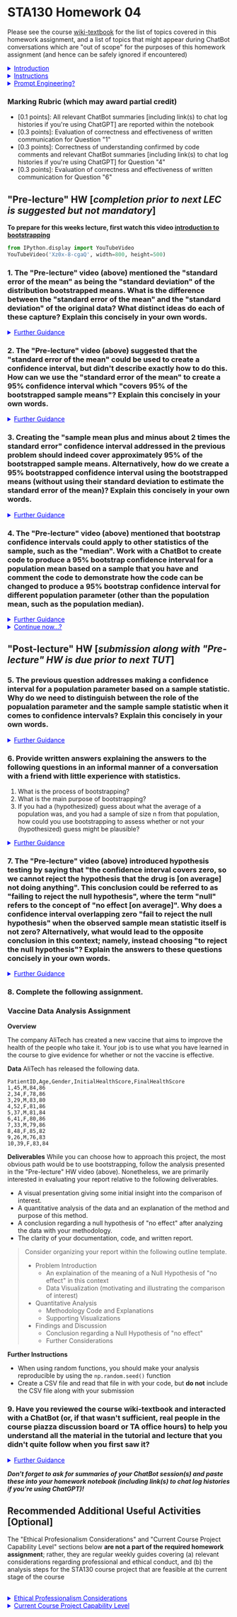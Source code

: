 # STA130 Homework 04 

Please see the course [wiki-textbook](https://github.com/pointOfive/stat130chat130/wiki) for the list of topics covered in this homework assignment, and a list of topics that might appear during ChatBot conversations which are "out of scope" for the purposes of this homework assignment (and hence can be safely ignored if encountered)

<details class="details-example"><summary style="color:blue"><u>Introduction</u></summary>

### Introduction

A reasonable characterization of STA130 Homework is that it simply defines a weekly reading comprehension assignment. 
Indeed, STA130 Homework essentially boils down to completing various understanding confirmation exercises oriented around coding and writing tasks.
However, rather than reading a textbook, STA130 Homework is based on ChatBots so students can interactively follow up to clarify questions or confusion that they may still have regarding learning objective assignments.

> Communication is a fundamental skill underlying statistics and data science, so STA130 Homework based on ChatBots helps practice effective two-way communication as part of a "realistic" dialogue activity supporting underlying conceptual understanding building. 

It will likely become increasingly tempting to rely on ChatBots to "do the work for you". But when you find yourself frustrated with a ChatBots inability to give you the results you're looking for, this is a "hint" that you've become overreliant on the ChatBots. Your objective should not be to have ChatBots "do the work for you", but to use ChatBots to help you build your understanding so you can efficiently leverage ChatBots (and other resources) to help you work more efficiently.<br><br>

</details>

<details class="details-example"><summary style="color:blue"><u>Instructions</u></summary>

### Instructions

1. Code and write all your answers (for both the "Prelecture" and "Postlecture" HW) in a python notebook (in code and markdown cells) 
    
    > It is *suggested but not mandatory* that you complete the "Prelecture" HW prior to the Monday LEC since (a) all HW is due at the same time; but, (b) completing some of the HW early will mean better readiness for LEC and less of a "procrastentation cruch" towards the end of the week...
    
2. Paste summaries of your ChatBot sessions (including link(s) to chat log histories if you're using ChatGPT) within your notebook
    
    > Create summaries of your ChatBot sessions by using concluding prompts such as "Please provide a summary of our exchanges here so I can submit them as a record of our interactions as part of a homework assignment" or, "Please provide me with the final working verson of the code that we created together"
    
3. Save your python jupyter notebook in your own account and "repo" on [github.com](github.com) and submit a link to that notebook though Quercus for assignment marking<br><br>

</details>

<details class="details-example"><summary style="color:blue"><u>Prompt Engineering?</u></summary>

### Prompt Engineering? 

The questions (as copy-pasted prompts) are designed to initialize appropriate ChatBot conversations which can be explored in the manner of an interactive and dynamic textbook; but, it is nonetheless **strongly recommendated** that your rephrase the questions in a way that you find natural to ensure a clear understanding of the question. Given sensible prompts the represent a question well, the two primary challenges observed to arise from ChatBots are 

1. conversations going beyond the intended scope of the material addressed by the question; and, 
2. unrecoverable confusion as a result of sequential layers logial inquiry that cannot be resolved. 

In the case of the former (1), adding constraints specifying the limits of considerations of interest tends to be helpful; whereas, the latter (2) is often the result of initial prompting that leads to poor developments in navigating the material, which are likely just best resolve by a "hard reset" with a new initial approach to prompting.  Indeed, this is exactly the behavior [hardcoded into copilot](https://answers.microsoft.com/en-us/bing/forum/all/is-this-even-normal/0b6dcab3-7d6c-4373-8efe-d74158af3c00)...

</details>




### Marking Rubric (which may award partial credit) 

- [0.1 points]: All relevant ChatBot summaries [including link(s) to chat log histories if you're using ChatGPT] are reported within the notebook
- [0.3 points]: Evaluation of correctness and effectiveness of written communication for Question "1"
- [0.3 points]: Correctness of understanding confirmed by code comments and relevant ChatBot summaries [including link(s) to chat log histories if you're using ChatGPT] for Question "4"
- [0.3 points]: Evaluation of correctness and effectiveness of written communication for Question "6"
<!-- - [0.3 points]: Evaluation of submission for Question "9" -->

## "Pre-lecture" HW [*completion prior to next LEC is suggested but not mandatory*]

**To prepare for this weeks lecture, first watch this video [introduction to bootstrapping](https://www.youtube.com/watch?v=Xz0x-8-cgaQ)**



```python
from IPython.display import YouTubeVideo
YouTubeVideo('Xz0x-8-cgaQ', width=800, height=500)
```

### 1. The "Pre-lecture" video (above) mentioned the "standard error of the mean" as being the "standard deviation" of the distribution bootstrapped means.  What is the difference between the "standard error of the mean" and the "standard deviation" of the original data? What distinct ideas do each of these capture? Explain this concisely in your own words.<br>

<details class="details-example"><summary style="color:blue"><u>Further Guidance</u></summary>

> _To answer this question, you could start a ChatBot session and try giving a ChatBot a shot at trying to explain this distinction to you. If you're not sure if you've been able to figure it out out this way, review [this ChatGPT session](https://github.com/pointOfive/stat130chat130/blob/main/CHATLOG/wk4/GPT/SLS/00002_gpt3p5_SEM_vs_SD_Difference.md)._
> - _If you discuss this question with a ChatBot, don't forget to ask for summaries of your ChatBot session(s) and paste these into your homework notebook (including link(s) to chat log histories if you're using ChatGPT)._
> 
> _Note that the "Pre-lecture" video (above) and the last *Question 5* of The **Week 04 TUT Communication Actvity #2** address the question of "What is bootstrapping?", but the question of "What is the difference between the "standard error of the mean" and the "standard deviation" of the original data?" does not really depend on what bootstrapping is._
> 
> _If you were to be interested in answering the question of "What is bootstrapping?", probably just asking a ChatBot directly would work. Or even something like "Explain variability of means, function of sample size, bootstrapping" or "How does the variability of means of simulated samples change as a function of sample size? Explain this to me in a simple way using bootstrapping!" would likely be pretty effective as prompts. ChatBots are not particularly picky about prompts when it comes to addressing very well understood topics (like bootstrapping). That said, the more concise context you provide in your prompt, the more you can guide the relevance and relatability of the responses of a ChatBot in a manner you desire. The "Further Guidance" under *Question 5* of **Communication Actvity #2** in TUT is a good example of this._
    
</details>

### 2. The "Pre-lecture" video (above) suggested that the "standard error of the mean" could be used to create a confidence interval, but didn't describe exactly how to do this.  How can we use the "standard error of the mean" to create a 95% confidence interval which "covers 95% of the bootstrapped sample means"? Explain this concisely in your own words.<br>

<details class="details-example"><summary style="color:blue"><u>Further Guidance</u></summary>

> _Just describe the proceedure itself (probably as reported by a ChatBot), but explain the procedure in your own words in a way that makes the most sense to you. The point is not to understand or explain the theoretical justification as to why this procedure exists, it's just to recognize that it does indeed exist and to briefly describe it. This is because in this class we're going to instead focus on understanding and using 95% bootstrapped confidence intervals. So this "sample mean plus and minus about 2 times the standard error" really only provides some context against which to contrast and clarify bootstrapped confidence intervals_
>
> - _If you continue get help from a ChatBot for this question (as is intended and expected for this problem), don't forget to ask for summaries of your ChatBot session(s) and paste these into your homework notebook (including link(s) to chat log histories if you're using ChatGPT)._
</details>

### 3. Creating the "sample mean plus and minus about 2 times the standard error" confidence interval addressed in the previous problem should indeed cover approximately 95% of the bootstrapped sample means. Alternatively, how do we create a 95% bootstrapped confidence interval using the bootstrapped means (without using their standard deviation to estimate the standard error of the mean)? Explain this concisely in your own words.<br>

<details class="details-example"><summary style="color:blue"><u>Further Guidance</u></summary>

> _A good explaination here would likely be based on explaining how (and why) to use the `np.quantile(...)` function on a collection of bootstrapped sample means. The "pre-lecture video" describes what this should be, just not in terms of`np.quantile(...)`, right before the "double bam"._
>
> _That said, there are many other questions about bootstrapping that you should be working on familiarizing yourself with as as you're thinking through th proceedure that answers this question._
> 
> - _If you had a_ ~theoretical distribution~ _histogram of bootstrapped sample means representing the variability/uncertianty of means (of "averages") that an observed sample of size n produces, how would you give a range estimating what the sample mean of a future sample of size n might be?_
>
> - _Unlike the "sample mean plus and minus about 2 times the standard error" approach which would only cover **approximately** 95% of the bootstrapped sample means, a 95% bootstrapped confidence interval would cover exactly 95% of the bootstrapped means._
>
> - _While the variability/uncertainty of sample mean statistics when sampling from a population is a function of the sample size (n) [how?], we would NEVER consider using a bootstrapped sample size that was different than the size of the original sample [why?]._
>
> - _Are bootstrapped samples different if they are the same size as the original sample and created by sampling **without replacement**?_

</details>

### 4. The "Pre-lecture" video (above) mentioned that bootstrap confidence intervals could apply to other statistics of the sample, such as the "median". Work with a ChatBot to create code to produce a 95% bootstrap confidence interval for a population mean based on a sample that you have and comment the code to demonstrate how the code can be changed to produce a 95% bootstrap confidence interval for different population parameter (other than the population mean, such as the population median).<br>

<details class="details-example"><summary style="color:blue"><u>Further Guidance</u></summary>

> _Hint: you can ask your ChatBot to create the code you need, and even make up a sample to use; but, you should work with your ChatBot to make sure you understand how the code works and what it's doing. Just having a ChatBot comment what the code does is not what this problem is asking you to do. This problem wants YOU to understand what the code does. To make sure you're indeed doing this, consider deleting the inline explanatory comments your ChatBot provides to you and write them again in your own words from scratch._
>
> - _Don't forget to ask for summaries of your ChatBot session(s) and paste these into your homework notebook (including link(s) to chat log histories if you're using ChatGPT)!_

</details>

<details class="details-example"><summary style="color:blue"><u>Continue now...?</u></summary>

### Pre-lecture VS Post-lecture HW

Feel free to work on the "Post-lecture" HW below if you're making good progress and want to continue: some of the "Post-lecture" HW questions continue to address the "Pre-lecture" video, so it's not particularly unreasonable to attempt to work ahead a little bit... 

- The very first question of the the "Post-lecture" HW addresses the previously emphasized topic of *parameters* versus *statistics*, and would again be a very good thing to be clear about in preparation for the upcoming lecture...
    
*The benefits of continue would are that (a) it might be fun to try to tackle the challenge of working through some problems without additional preparation or guidance; and (b) this is a very valable skill to be comfortable with; and (c) it will let you build experience interacting with ChatBots (and beginning to understand their strengths and limitations in this regard)... it's good to have sense of when using a ChatBot is the best way to figure something out, or if another approach (such as course provided resources or a plain old websearch for the right resourse) would be more effective*
    
</details>    

## "Post-lecture" HW [*submission along with "Pre-lecture" HW is due prior to next TUT*]

### 5. The previous question addresses making a confidence interval for a population parameter based on a sample statistic. Why do we need to distinguish between the role of the popualation parameter and the sample sample statistic when it comes to confidence intervals? Explain this concisely in your own words.<br>

<details class="details-example"><summary style="color:blue"><u>Further Guidance</u></summary>

> _This question helps clarify the nature and relative roles of (population) parameters and (sample) statistics, which forms the fundamental conceptual relationship in statistics and data science; so, make sure you interact with a ChatBot (or search online or in the course [wiki-textbook](https://github.com/pointOfive/stat130chat130/wiki)) carefully and thoroughly to ensure that you understand the distinctions here in the context of confidence intervals._
>
> - _As always, don't forget to ask for summaries of your ChatBot session(s) and paste these into your homework notebook (including link(s) to chat log histories if you're using ChatGPT)._

</details>

### 6. Provide written answers explaining the answers to the following questions in an informal manner of a conversation with a friend with little experience with statistics. <br>

1. What is the process of bootstrapping? 
2. What is the main purpose of bootstrapping? 
3. If you had a (hypothesized) guess about what the average of a population was, and you had a sample of size n from that population, how could you use bootstrapping to assess whether or not your (hypothesized) guess might be plausible?
   
<details class="details-example"><summary style="color:blue"><u>Further Guidance</u></summary>

> _Your answers to the previous questions 3-5 above (and the "Further Guidance" comments in question 3) should be very helpful for answering this question; but, they are very likely be more technical than would be useful for explaining these ideas to your friends. Work to use descriptive and intuitive language in your explaination._

</details>


### 7. The "Pre-lecture" video (above) introduced hypothesis testing by saying that "the confidence interval covers zero, so we cannot reject the hypothesis that the drug is **[on average]** not doing anything".  This conclusion could be referred to as "failing to reject the null hypothesis", where the term "null" refers to the concept of "no effect **[on average]**".  Why does a confidence interval overlapping zero "fail to reject the null hypothesis" when the observed sample mean statistic itself is not zero? Alternatively, what would lead to the opposite conclusion in this context; namely, instead choosing "to reject the null hypothesis"? Explain the answers to these questions concisely in your own words.<br>

<details class="details-example"><summary style="color:blue"><u>Further Guidance</u></summary>

> _This question (which addresses a very similar content to the third question of the previous probelm) is really about characterizing and leveraging the behavior of the variability/uncertainty of sample means that we expect at a given sample size. Understanding why this characterization would explain the answer to this question is the key idea underlying statistics. In fact, this concept is the primary consideration in statistics and the essense of how statistical analysis works._
> 
> - In answering this question it is surely helpful to note the difference between the observed sample values in the sample $x_i$ (for $i = 1, \cdots, n$), the observed sample average $\bar x$, and the actual value of the parameter $\mu$ clearly. Hopefully the meanings and distinctions here are increasingly obvious, as they should be if you have a clear understanding of the answer to question "5" above. Related to this, the quotes above have been edited to include "**[on average]**" which more accurately clarifies the intended meaning of the statements from the video. It's very relevent (again related to Question "5" above) to understand why are we bothering with making an explicit distinction with this, and why is it slightly different to say that "the drug is on average not doing anything" as opposed to saying "the drug is not doing anything"._
> 
> Using a **null hypotheses** (and corresponding **alternative hypothesis**) will be addressed next week; but, to give a sneak peak preview of the **hypothesis testing** topic, the "null" and "alternative" are formally specified as 
>    
> $H_0: \mu=0 \quad \text{ and } \quad H_A: H_0 \text{ is false}$
>
> which means that our **null hypotheses** is that the average value $\mu$ of the population is $0$, while our **alternative hypothesis** is that the average value $\mu$ of the population is not $0$. 
> 
> **Statistical hypothesis testing** proceeds on the basis of the **scientific method** by defining the **null hypothesis** to be what we beleive until we have sufficient evidence to no longer believe it. As such, the **null hypotheses** is typically something that we *may not actually believe*; and, actually, the **null hypotheses** simply serves as a sort of "straw man" which we in fact really intend to give evidence against so as to no longer believe it (and hence move forward following the procedure of the **scientific method**).
</details>

### 8. Complete the following assignment. 


### Vaccine Data Analysis Assignment

**Overview**

The company AliTech has created a new vaccine that aims to improve the health of the people who take it. Your job is to use what you have learned in the course to give evidence for whether or not the vaccine is effective. 

**Data**
AliTech has released the following data.

```csv
PatientID,Age,Gender,InitialHealthScore,FinalHealthScore
1,45,M,84,86
2,34,F,78,86
3,29,M,83,80
4,52,F,81,86
5,37,M,81,84
6,41,F,80,86
7,33,M,79,86
8,48,F,85,82
9,26,M,76,83
10,39,F,83,84
```

**Deliverables**
While you can choose how to approach this project, the most obvious path would be to use bootstrapping, follow the analysis presented in the "Pre-lecture" HW video (above). Nonetheless, we are  primarily interested in evaluating your report relative to the following deliverables.

- A visual presentation giving some initial insight into the comparison of interest.
- A quantitative analysis of the data and an explanation of the method and purpose of this method.
- A conclusion regarding a null hypothesis of "no effect" after analyzing the data with your methodology.
- The clarity of your documentation, code, and written report. 

> Consider organizing your report within the following outline template.
> - Problem Introduction 
>     - An explaination of the meaning of a Null Hypothesis of "no effect" in this context
>     - Data Visualization (motivating and illustrating the comparison of interest)
> - Quantitative Analysis
>     - Methodology Code and Explanations
>     - Supporting Visualizations
> - Findings and Discussion
>     - Conclusion regarding a Null Hypothesis of "no effect"
>     - Further Considerations

**Further Instructions**
- When using random functions, you should make your analysis reproducible by using the `np.random.seed()` function
- Create a CSV file and read that file in with your code, but **do not** include the CSV file along with your submission


### 9. Have you reviewed the course wiki-textbook and interacted with a ChatBot (or, if that wasn't sufficient, real people in the course piazza discussion board or TA office hours) to help you understand all the material in the tutorial and lecture that you didn't quite follow when you first saw it?<br>
    
<details class="details-example"><summary style="color:blue"><u>Further Guidance</u></summary>
    
>  Here is the link of [wiki-textbook](https://github.com/pointOfive/stat130chat130/wiki) in case it gets lost among all the information you need to keep track of  : )
> 
> Just answering "Yes" or "No" or "Somewhat" or "Mostly" or whatever here is fine as this question isn't a part of the rubric; but, the midterm and final exams may ask questions that are based on the tutorial and lecture materials; and, your own skills will be limited by your familiarity with these materials (which will determine your ability to actually do actual things effectively with these skills... like the course project...)

</details>

_**Don't forget to ask for summaries of your ChatBot session(s) and paste these into your homework notebook (including link(s) to chat log histories if you're using ChatGPT)!**_

## Recommended Additional Useful Activities [Optional]

The "Ethical Profesionalism Considerations" and "Current Course Project Capability Level" sections below **are not a part of the required homework assignment**; rather, they are regular weekly guides covering (a) relevant considerations regarding professional and ethical conduct, and (b) the analysis steps for the STA130 course project that are feasible at the current stage of the course 

<br>
<details class="details-example"><summary style="color:blue"><u>Ethical Professionalism Considerations</u></summary>

### Ethical Professionalism Considerations
    
1. What is the difference between reporting a sample statistic (say, from the Canadian Social Connection Survey) as opposed to the a population parameter (chacterizing the population of the Canadians the Canadian Social Connection Survey samples)?
2. Why should bootsrapping (and confidence intervals in particular) be utilized when reporting sample statistics (say, from the Canadian Social Connection Survey)?
3. How does bootsrapping (and confidence intervals in particular) help us relate the data we have to all Canadians? 
4. Is the population that the Canadian Social Connection Survey samples really actually all Canadians? Or is it biased in some way? 
5. Why are the previous questions "Ethical" and "Professional" in nature?
6. If the Canadian Social Connection Survey samples Canadians in some sort of biased way, how could we begin considering if the results can generalize to all Canadians; or, perhaps, the degree to which the results could generalize to all Canadians?
</details>    

<details class="details-example"><summary style="color:blue"><u>Current Course Project Capability Level</u></summary>

### Current Course Project Capability Level
    
**Remember to abide by the [data use agreement](https://static1.squarespace.com/static/60283c2e174c122f8ebe0f39/t/6239c284d610f76fed5a2e69/1647952517436/Data+Use+Agreement+for+the+Canadian+Social+Connection+Survey.pdf) at all times.**

Information about the course project is available on the course github repo [here](https://github.com/pointOfive/stat130chat130/tree/main/CP), including a draft [course project specfication](https://github.com/pointOfive/stat130chat130/blob/main/CP/STA130F23_course_project_specification.ipynb) (subject to change). 
- The Week 01 HW introduced [STA130F24_CourseProject.ipynb](https://github.com/pointOfive/stat130chat130/blob/main/CP/STA130F24_CourseProject.ipynb), and the [available variables](https://drive.google.com/file/d/1ISVymGn-WR1lcRs4psIym2N3or5onNBi/view). 
- Please do not download the [data](https://drive.google.com/file/d/1mbUQlMTrNYA7Ly5eImVRBn16Ehy9Lggo/view) accessible at the bottom of the [CSCS](https://casch.org/cscs) webpage (or the course github repo) multiple times.
        
At this point in the course you should be able to compute a bootstrap confidence interval for the (candian) population mean of a numeric variable of the sample of the Canadian Social Connection Survey. On the basis of only using the techniques we've encountered in the course so far, it would only be possible to assess a null hypothesis of "no effect" if we had "paired" (e.g., "before and after") measurements in our data; but, we could of course assess a hypothesized parameter value estimated by the bootstrapped confidence interval of a relevant sample statistic...
    
1. What are the different samples and populations that are part of the data related to the Canadian Social Connection Survey?
    
2. Consider whether or not we have "paired" (e.g., "before and after") measurements in our data which could be used to assess a null hypothesis of "no effect" (in the manner of the "Pre-lecture" HW video above); and, if such data is available, create a confidence interval for the average sample difference and use it to assess a null hypothesis of "no effect".
    
3. Pick a couple numeric variables from the Canadian Social Connection Survey with different amounts of non-missing data and create a 95% bootstrapped confidence intervals estimating population parameters for the variables.  
    1. You would not want to do this by hand [why?]; but, could you nonetheless describe how this process would be done if you were to do it by hand? 

    2. [For Advanced Students Only] There are two factors that go into the uncertainty of sample means: the standard deviation of the original sample and the size of the sample (and they create a standard error of the mean that is theoretically "the standard deviation of the original sample divided by the square root of n").  Compute the theoretical standard errors of the sample mean for the different variables you've considered; and, if they're different, confirm that they influence the (variance/uncertainty) bootstrapped sampling distribution of the mean as expected

</details>            
